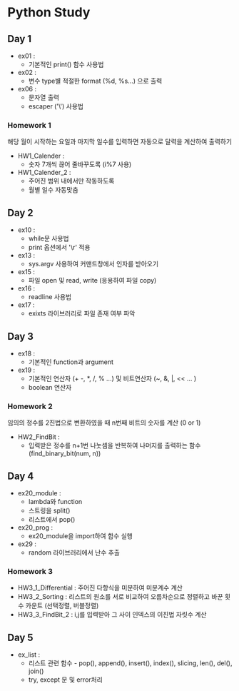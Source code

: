 # Python Study
## Day 1
- ex01 :
  - 기본적인 print() 함수 사용법
- ex02 :
  - 변수 type별 적절한 format (%d, %s...) 으로 출력
- ex06 :
  - 문자열 출력
  - escaper ('\\') 사용법

### Homework 1
해당 월이 시작하는 요일과 마지막 일수를 입력하면 자동으로 달력을 계산하여 출력하기
- HW1_Calender :
  - 숫자 7개씩 끊어 줄바꾸도록 (i%7 사용)
- HW1_Calender_2 :
  - 주어진 범위 내에서만 작동하도록
  - 월별 일수 자동맞춤

## Day 2
- ex10 :
  - while문 사용법
  - print 옵션에서 '\r' 적용
- ex13 :
  - sys.argv 사용하여 커맨드창에서 인자를 받아오기
- ex15 :
  - 파일 open 및 read, write (응용하여 파일 copy)
- ex16 :
  - readline 사용법
- ex17 :
  - exixts 라이브러리로 파일 존재 여부 파악
  
## Day 3
- ex18 :
  - 기본적인 function과 argument
- ex19 :
  - 기본적인 연산자 (+ -, *, /, % ...) 및 비트연산자 (~, &, |, << ... )
  - boolean 연산자

### Homework 2
임의의 정수를 2진법으로 변환하였을 때 n번째 비트의 숫자를 계산 (0 or 1)
- HW2_FindBit :
  - 입력받은 정수를 n+1번 나눗셈을 반복하여 나머지를 출력하는 함수 (find_binary_bit(num, n))
  
## Day 4
- ex20_module :
  - lambda와 function
  - 스트링을 split()
  - 리스트에서 pop()
- ex20_prog :
  - ex20_module을 import하여 함수 실행
- ex29 :
  - random 라이브러리에서 난수 추출

### Homework 3
- HW3_1_Differential : 주어진 다항식을 미분하여 미분계수 계산
- HW3_2_Sorting : 리스트의 원소를 서로 비교하여 오름차순으로 정렬하고 바꾼 횟수 카운트 (선택정렬, 버블정렬)
- HW3_3_FindBit_2 : i,j를 입력받아 그 사이 인덱스의 이진법 자릿수 계산

## Day 5
- ex_list :
  - 리스트 관련 함수 - pop(), append(), insert(), index(), slicing, len(), del(), join()
  - try, except 문 및 error처리

